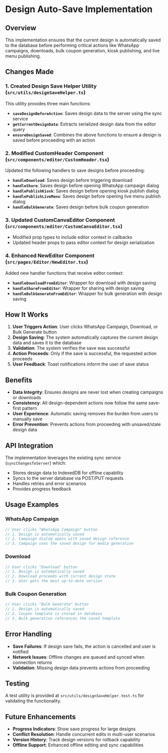 # Design Auto-Save Implementation

## Overview
This implementation ensures that the current design is automatically saved to the database before performing critical actions like WhatsApp campaigns, downloads, bulk coupon generation, kiosk publishing, and live menu publishing.

## Changes Made

### 1. Created Design Save Helper Utility (`src/utils/designSaveHelper.ts`)

This utility provides three main functions:

- **`saveDesignBeforeAction`**: Saves design data to the server using the sync service
- **`getCurrentDesignData`**: Extracts serialized design data from the editor query
- **`ensureDesignSaved`**: Combines the above functions to ensure a design is saved before proceeding with an action

### 2. Modified CustomHeader Component (`src/components/editor/CustomHeader.tsx`)

Updated the following handlers to save designs before proceeding:

- **`handleDownload`**: Saves design before triggering download
- **`handleShare`**: Saves design before opening WhatsApp campaign dialog
- **`handlePublishKiosk`**: Saves design before opening kiosk publish dialog
- **`handlePublishLiveMenu`**: Saves design before opening live menu publish dialog
- **`handleBulkGenerate`**: Saves design before bulk coupon generation

### 3. Updated CustomCanvaEditor Component (`src/components/editor/CustomCanvaEditor.tsx`)

- Modified prop types to include editor context in callbacks
- Updated header props to pass editor context for design serialization

### 4. Enhanced NewEditor Component (`src/pages/Editor/NewEditor.tsx`)

Added new handler functions that receive editor context:

- **`handleDownloadFromEditor`**: Wrapper for download with design saving
- **`handleShareFromEditor`**: Wrapper for sharing with design saving  
- **`handleBulkGenerateFromEditor`**: Wrapper for bulk generation with design saving

## How It Works

1. **User Triggers Action**: User clicks WhatsApp Campaign, Download, or Bulk Generate button
2. **Design Saving**: The system automatically captures the current design data and saves it to the database
3. **Validation**: The system verifies the save was successful
4. **Action Proceeds**: Only if the save is successful, the requested action proceeds
5. **User Feedback**: Toast notifications inform the user of save status

## Benefits

- **Data Integrity**: Ensures designs are never lost when creating campaigns or downloads
- **Consistency**: All design-dependent actions now follow the same save-first pattern
- **User Experience**: Automatic saving removes the burden from users to manually save
- **Error Prevention**: Prevents actions from proceeding with unsaved/stale design data

## API Integration

The implementation leverages the existing sync service (`syncChangesToServer`) which:

- Stores design data to IndexedDB for offline capability
- Syncs to the server database via POST/PUT requests
- Handles retries and error scenarios
- Provides progress feedback

## Usage Examples

### WhatsApp Campaign
```typescript
// User clicks "WhatsApp Campaign" button
// 1. Design is automatically saved
// 2. Campaign dialog opens with saved design reference
// 3. Campaign uses the saved design for media generation
```

### Download
```typescript
// User clicks "Download" button  
// 1. Design is automatically saved
// 2. Download proceeds with current design state
// 3. User gets the most up-to-date version
```

### Bulk Coupon Generation
```typescript
// User clicks "Bulk Generate" button
// 1. Design is automatically saved
// 2. Coupon template is stored in database
// 3. Bulk generation references the saved template
```

## Error Handling

- **Save Failures**: If design save fails, the action is cancelled and user is notified
- **Network Issues**: Offline changes are queued and synced when connection returns
- **Validation**: Missing design data prevents actions from proceeding

## Testing

A test utility is provided at `src/utils/designSaveHelper.test.ts` for validating the functionality.

## Future Enhancements

- **Progress Indicators**: Show save progress for large designs
- **Conflict Resolution**: Handle concurrent edits in multi-user scenarios
- **Version History**: Track design versions for rollback capability
- **Offline Support**: Enhanced offline editing and sync capabilities
